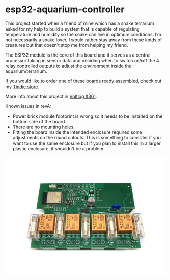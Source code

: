 # esp32-aquarium-controller

This project started when a friend of mine which has a snake terrarium asked for my help to build a system that is capable of regulating temperature and humidity so the snake can live in optimum conditions. I’m not necessarily a snake lover, I would rather stay away from these kinds of creatures but that doesn’t stop me from helping my friend.

The ESP32 module is the core of this board and it serves as a central processor taking in sensor data and deciding when to switch on/off the 4 relay controlled outputs to adjust the environment inside the aquarium/terrarium.

If you would like to order one of these boards ready assembled, check out my [Tindie store](https://www.tindie.com/products/voltlog/esp32-aquarium-terrarium-controller/).

More info about this project in [Voltlog #361](https://youtu.be/Hlmbx2yu9M0).

Known issues in revA:
- Power brick module footprint is wrong so it needs to be installed on the bottom side of the board. 
- There are no mounting holes.
- Fitting the board inside the intended enclosure required some adjustments on the round cutouts. This is something to consider if you want to use the same enclosure but if you plan to install this in a larger plastic enclosure, it shouldn't be a problem.

![Image of the assembled PCB](voltlog-aquarium-ctrl.jpg)
